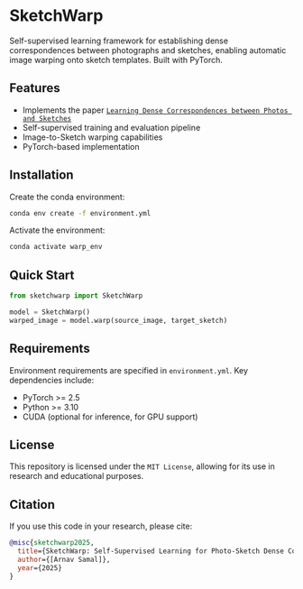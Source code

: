 # SketchWarp

Self-supervised learning framework for establishing dense correspondences between photographs and sketches, enabling automatic image warping onto sketch templates. Built with PyTorch.

## Features

- Implements the paper [`Learning Dense Correspondences between Photos and Sketches`](misc/2307.12967v1.pdf)
- Self-supervised training and evaluation pipeline
- Image-to-Sketch warping capabilities
- PyTorch-based implementation

## Installation

Create the conda environment:
```bash
conda env create -f environment.yml
```

Activate the environment:
```bash
conda activate warp_env
```

## Quick Start

```python
from sketchwarp import SketchWarp

model = SketchWarp()
warped_image = model.warp(source_image, target_sketch)
```

## Requirements

Environment requirements are specified in `environment.yml`. Key dependencies include:
- PyTorch >= 2.5
- Python >= 3.10
- CUDA (optional for inference, for GPU support)

## License

This repository is licensed under the `MIT License`, allowing for its use in research and educational purposes.

## Citation

If you use this code in your research, please cite:

```bibtex
@misc{sketchwarp2025,  
  title={SketchWarp: Self-Supervised Learning for Photo-Sketch Dense Correspondences},  
  author={[Arnav Samal]},  
  year={2025}  
}  
```